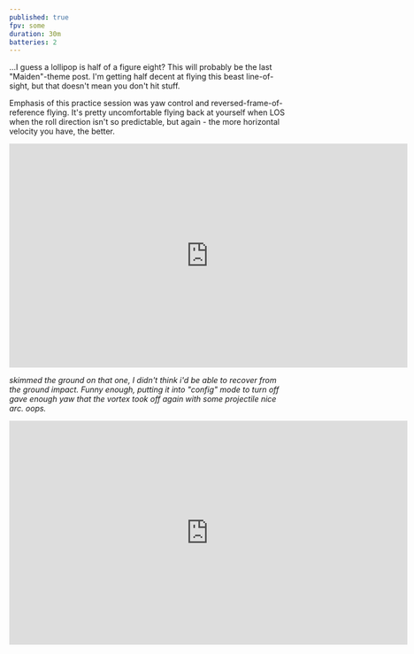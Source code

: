 ```yaml
---
published: true
fpv: some
duration: 30m
batteries: 2
---
```




...I guess a lollipop is half of a figure eight? This will probably be the last "Maiden"-theme post. I'm getting half decent at flying this beast line-of-sight, but that doesn't mean you don't hit stuff.

Emphasis of this practice session was yaw control and reversed-frame-of-reference flying. It's pretty uncomfortable flying back at yourself when LOS when the roll direction isn't so predictable, but again - the more horizontal velocity you have, the better.

<iframe width="720" height="405" src="https://www.youtube.com/embed/zXu4RrO4HPo" frameborder="0" allowfullscreen></iframe>

*skimmed the ground on that one, I didn't think i'd be able to recover from the ground impact. Funny enough, putting it into "config" mode to turn off gave enough yaw that the vortex took off again with some projectile nice arc. oops.*


<iframe width="720" height="405" src="https://www.youtube.com/embed/1tDm677gqTs" frameborder="0" allowfullscreen></iframe>
